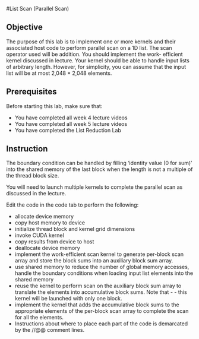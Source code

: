 #List Scan (Parallel Scan)
## Objective
The purpose of this lab is to implement one or more kernels and their associated host code to perform parallel scan on a 1D list. The scan operator used will be addition. You should implement the work- efficient kernel discussed in lecture. Your kernel should be able to handle input lists of arbitrary length. However, for simplicity, you can assume that the input list will be at most 2,048 * 2,048 elements.

## Prerequisites
Before starting this lab, make sure that:

- You have completed all week 4 lecture videos
- You have completed all week 5 lecture videos
- You have completed the List Reduction Lab
## Instruction
The boundary condition can be handled by filling ‘identity value (0 for sum)’ into the shared memory of the last block when the length is not a multiple of the thread block size.

You will need to launch multiple kernels to complete the parallel scan as discussed in the lecture.

Edit the code in the code tab to perform the following:

- allocate device memory
- copy host memory to device
- initialize thread block and kernel grid dimensions
- invoke CUDA kernel
- copy results from device to host
- deallocate device memory
- implement the work-efficient scan kernel to generate per-block scan array and store the block sums into an auxiliary block sum array.
- use shared memory to reduce the number of global memory accesses, handle the boundary conditions when loading input list elements into the shared memory
- reuse the kernel to perform scan on the auxiliary block sum array to translate the elements into accumulative block sums. Note that - - this kernel will be launched with only one block.
- implement the kernel that adds the accumulative block sums to the appropriate elements of the per-block scan array to complete the scan for all the elements.
- Instructions about where to place each part of the code is demarcated by the //@@ comment lines.
